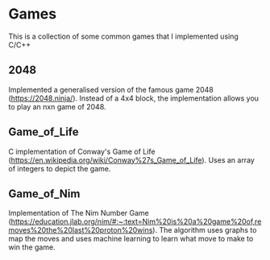 # Games
This is a collection of some common games that I implemented using C/C++

## 2048 
Implemented a generalised version of the famous game 2048 (https://2048.ninja/). Instead of a 4x4 block, the implementation allows you to play an nxn game of 2048.

## Game_of_Life
C implementation of Conway's Game of Life (https://en.wikipedia.org/wiki/Conway%27s_Game_of_Life). Uses an array of integers to depict the game.

## Game_of_Nim
Implementation of The Nim Number Game (https://education.jlab.org/nim/#:~:text=Nim%20is%20a%20game%20of,removes%20the%20last%20proton%20wins). The algorithm uses graphs to map the moves and uses machine learning to learn what move to make to win the game.
